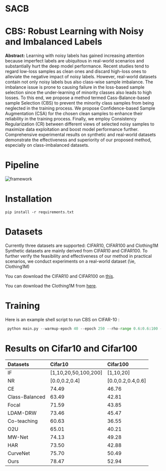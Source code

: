 # SACB
# CBS: Robust Learning with Noisy and Imbalanced Labels
**Abstract:** Learning with noisy labels has gained increasing attention because imperfect labels are ubiquitous in real-world scenarios and substantially hurt the deep model performance.
Recent studies tend to regard low-loss samples as clean ones and discard high-loss ones to alleviate the negative impact of noisy labels. However, real-world datasets contain not only noisy labels bus also class-wise sample imbalance. The imbalance issue is prone to causing failure in the loss-based sample selection since the under-learning of minority classes also leads to high losses. To this end, we propose a method termed Cass-Balance-based sample Selection (CBS) to prevent the minority class samples from being neglected in the training process. We propose Confidence-based Sample Augmentation (CSA) for the chosen clean samples to enhance their reliability in the training process. Finally, we employ Consistency Regularization (CR) between different views of selected noisy samples to maximize data exploitation and boost model performance further. Comprehensive experimental results on synthetic and real-world datasets demonstrate the effectiveness and superiority of our proposed method, especially on class-imbalanced datasets.

# Pipeline

![framework](figure/Figure.png)

# Installation
```
pip install -r requirements.txt
```

# Datasets
Currently three datasets are supported: CIFAR10, CIFAR100 and Clothing1M
Synthetic datasets are mainly derived from CIFAR10 and CIFAR100. 
To further verify the feasibility and effectiveness of our method in practical scenarios, we conduct experiments on a real-world dataset (\ie, Clothing1M)

You can download the CIFAR10 and CIFAR100 on [this](https://www.cs.toronto.edu/~kriz/cifar.html).

You can download the Clothing1M from [here](https://github.com/lightas/Occluded-DukeMTMC-Dataset).

# Training

Here is an example shell script to run CBS on CIFAR-10 :

```python
 python main.py --warmup-epoch 40 --epoch 250 --rho-range 0.6:0.6:100 --batch-size 128 --lr 0.05 --warmup-lr 0.01 --start-expand 200 --noise-type unif --closeset-ratio 0.4 --lr-decay cosine:40,5e-5,240  --opt sgd --dataset cifar10 --imbalance True --imb-factor 0.05 --alpha 0.6 --aph 0.35
```
# Results on Cifar10 and Cifar100

| Datasets               |  Cifar10               |   Cifar100                | 
|:-----------------------|:-----------------------|:--------------------------|
|  IF                    | [1,10,20,50,100,200]   |    [1,10,20]              |
|  NR                    |  [0.0,0.2,0.4]         |     [0.0,0.2,0.4,0.6]     |
|  CE                    |  74.49                 | 46.76                     |
|  Class-Balanced        |63.49                   |     42.81                 |
|  Focal                 |71.59                   |         43.85             |
|  LDAM-DRW              |  73.46                 |         45.47             |
|Co-teaching             |  60.63                 |         36.55             |
|O2U                     |  65.01                 |         40.21             |
|MW-Net                  |  74.13                 |         49.28             |
|HAR                     | 73.50                  |          42.88            |
|CurveNet                |  75.70                 | 50.49                     |
|Ours                    |78.47                   |     52.94                 |

